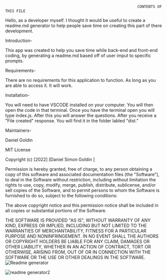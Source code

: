                                                                CONTENTS OF THIS FILE
Hello, as a developer myself. I thought it would be useful to create a readme.md generator to help people save time on creating this part of there development. 

Introduction-

This app was created to help you save time while back-end and front-end coding, by generating a readme.md based off of user imput to specific prompts.

Requirements-

There are no requirements for this application to function. As long as you are able to access it. It will work. 

Installation-

You will need to have VSCODE installed on your computer. You will then open the code in that terminal. Once you have the terminal open you will type index.js. 
After this you will answer the questions. After you receive a "File created" response. You will find it in the folder labled "dist." 

Maintainers-

Daniel Goldin

MIT License

Copyright (c) [2022] [Daniel Simon Goldin ]

Permission is hereby granted, free of charge, to any person obtaining a copy of this software and associated documentation files (the "Software"), to deal in the Software without restriction, including without limitation the rights to use, copy, modify, merge, publish, distribute, sublicense, and/or sell copies of the Software, and to permit persons to whom the Software is furnished to do so, subject to the following conditions:

The above copyright notice and this permission notice shall be included in all copies or substantial portions of the Software.

THE SOFTWARE IS PROVIDED "AS IS", WITHOUT WARRANTY OF ANY KIND, EXPRESS OR IMPLIED, INCLUDING BUT NOT LIMITED TO THE WARRANTIES OF MERCHANTABILITY, FITNESS FOR A PARTICULAR PURPOSE AND NONINFRINGEMENT. IN NO EVENT SHALL THE AUTHORS OR COPYRIGHT HOLDERS BE LIABLE FOR ANY CLAIM, DAMAGES OR OTHER LIABILITY, WHETHER IN AN ACTION OF CONTRACT, TORT OR OTHERWISE, ARISING FROM, OUT OF OR IN CONNECTION WITH THE SOFTWARE OR THE USE OR OTHER DEALINGS IN THE SOFTWARE.
                                                                           ![Readme generator](https://user-images.githubusercontent.com/104451480/180309191-216c95e3-1383-4daa-9e76-3800391abe12.PNG)

![readme generator2](https://user-images.githubusercontent.com/104451480/180309265-b36ba11a-6b7c-4e86-8796-408337a9848a.PNG)


